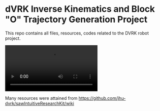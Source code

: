 # dVRK Inverse Kinematics and Block "O" Trajectory Generation Project

This repo contains all files, resources, codes related to the DVRK robot project.


![](/Miscellaneous/dVRK_robot_trajectory.mp4)


Many resources were attained from https://github.com/jhu-dvrk/sawIntuitiveResearchKit/wiki